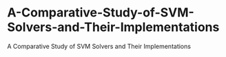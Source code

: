 # A-Comparative-Study-of-SVM-Solvers-and-Their-Implementations
A Comparative Study of SVM Solvers and Their Implementations
